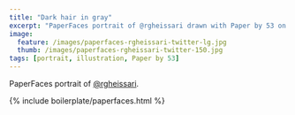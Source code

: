 ```yaml
---
title: "Dark hair in gray"
excerpt: "PaperFaces portrait of @rgheissari drawn with Paper by 53 on an iPad."
image: 
  feature: /images/paperfaces-rgheissari-twitter-lg.jpg
  thumb: /images/paperfaces-rgheissari-twitter-150.jpg
tags: [portrait, illustration, Paper by 53]
---
```


PaperFaces portrait of [@rgheissari](http://twitter.com/rgheissari).

{% include boilerplate/paperfaces.html %}